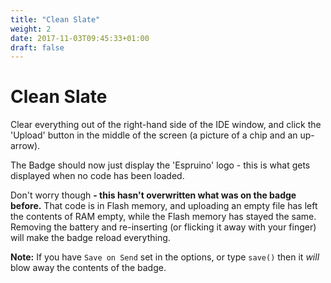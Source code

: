 ```yaml
---
title: "Clean Slate"
weight: 2
date: 2017-11-03T09:45:33+01:00
draft: false
---
```


# Clean Slate

Clear everything out of the right-hand side of the IDE window, and click the
'Upload' button in the middle of the screen (a picture of a chip and an up-arrow).

The Badge should now just display the 'Espruino' logo - this is what gets
displayed when no code has been loaded.

Don't worry though **- this hasn't overwritten what was on the badge before.**
That code is in Flash memory, and uploading an empty file has left the contents
 of RAM empty, while the Flash memory has stayed the same. Removing the battery
 and re-inserting (or flicking it away with your finger) will make the badge
 reload everything.

**Note:** If you have `Save on Send` set in the options, or type `save()`
then it *will* blow away the contents of the badge.
